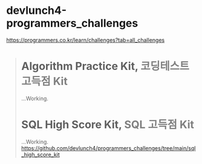 # devlunch4-programmers_challenges
https://programmers.co.kr/learn/challenges?tab=all_challenges
  
> # Algorithm Practice Kit, <span style= "color: gray">코딩테스트 고득점 Kit</span>
> ...Working.
> 
> # SQL High Score Kit, <span style= "color: gray">SQL 고득점 Kit</span> 
> ...Working.
> https://github.com/devlunch4/programmers_challenges/tree/main/sql_high_score_kit



